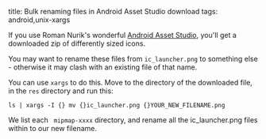 title: Bulk renaming files in Android Asset Studio download
tags: android,unix-xargs

If you use Roman Nurik's wonderful [Android Asset Studio](https://romannurik.github.io), you'll get a downloaded zip of differently sized icons.

You may want to rename these files from `ic_launcher.png` to something else - otherwise it may clash with an existing file of that name.

You can use `xargs` to do this. Move to the directory of the downloaded file, in the `res` directory and run this:

    ls | xargs -I {} mv {}ic_launcher.png {}YOUR_NEW_FILENAME.png

We list each ` mipmap-xxxx` directory, and rename all the ic_launcher.png files within to our new filename.
